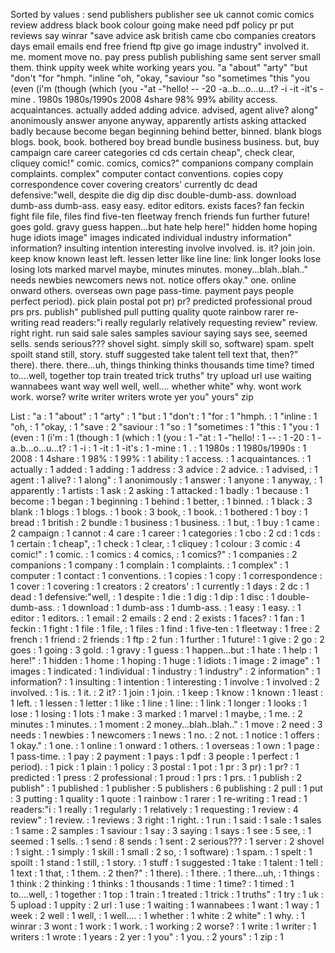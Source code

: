 Sorted by values :
send publishers publisher see uk cannot comic comics review address black book colour going make need pdf policy pr put reviews say winrar "save advice ask british came cbo companies creators days email emails end free friend ftp give go image industry" involved it. me. moment move no. pay press publish publishing same sent server small them. think uppity week white working years you. "a "about" "arty" "but "don't "for "hmph. "inline "oh, "okay, "saviour "so "sometimes "this "you (even (i'm (though (which (you -"at -"hello! -- -20 -a..b...o...u...t? -i -it -it's -mine . 1980s 1980s/1990s 2008 4share 98% 99% ability access. acquaintances. actually added adding advice. advised, agent alive? along" anonimously answer anyone anyway, apparently artists asking attacked badly because become began beginning behind better, binned. blank blogs blogs. book, book. bothered boy bread bundle business business. but, buy campaign care career categories cd cds certain cheap", check clear, cliquey comic!" comic. comics, comics?" companions company complain complaints. complex" computer contact conventions. copies copy correspondence cover covering creators' currently dc dead defensive:"well, despite die dig dip disc double-dumb-ass. download dumb-ass dumb-ass. easy easy. editor editors. exists faces? fan feckin fight file file, files find five-ten fleetway french friends fun further future! goes gold. gravy guess happen...but hate help here!" hidden home hoping huge idiots image" images indicated individual industry information" information? insulting intention interesting involve involved. is. it? join join. keep know known least left. lessen letter like line line: link longer looks lose losing lots marked marvel maybe, minutes minutes. money...blah..blah.." needs newbies newcomers news not. notice offers okay." one. online onward others. overseas own page pass-time. payment pays people perfect period). pick plain postal pot pr) pr? predicted professional proud prs prs. publish" published pull putting quality quote rainbow rarer re-writing read readers:"i really regularly relatively requesting review" review. right right. run said sale sales samples saviour saying says see, seemed sells. sends serious??? shovel sight. simply skill so, software) spam. spelt spoilt stand still, story. stuff suggested take talent tell text that, then?" there). there. there...uh, things thinking thinks thousands time time? timed to....well, together top train treated trick truths" try upload url use waiting wannabees want way well well, well.... whether white" why. wont work work. worse? write writer writers wrote yer you" yours" zip 

List :
"a : 1
"about" : 1
"arty" : 1
"but : 1
"don't : 1
"for : 1
"hmph. : 1
"inline : 1
"oh, : 1
"okay, : 1
"save : 2
"saviour : 1
"so : 1
"sometimes : 1
"this : 1
"you : 1
(even : 1
(i'm : 1
(though : 1
(which : 1
(you : 1
-"at : 1
-"hello! : 1
-- : 1
-20 : 1
-a..b...o...u...t? : 1
-i : 1
-it : 1
-it's : 1
-mine : 1
. : 1
1980s : 1
1980s/1990s : 1
2008 : 1
4share : 1
98% : 1
99% : 1
ability : 1
access. : 1
acquaintances. : 1
actually : 1
added : 1
adding : 1
address : 3
advice : 2
advice. : 1
advised, : 1
agent : 1
alive? : 1
along" : 1
anonimously : 1
answer : 1
anyone : 1
anyway, : 1
apparently : 1
artists : 1
ask : 2
asking : 1
attacked : 1
badly : 1
because : 1
become : 1
began : 1
beginning : 1
behind : 1
better, : 1
binned. : 1
black : 3
blank : 1
blogs : 1
blogs. : 1
book : 3
book, : 1
book. : 1
bothered : 1
boy : 1
bread : 1
british : 2
bundle : 1
business : 1
business. : 1
but, : 1
buy : 1
came : 2
campaign : 1
cannot : 4
care : 1
career : 1
categories : 1
cbo : 2
cd : 1
cds : 1
certain : 1
cheap", : 1
check : 1
clear, : 1
cliquey : 1
colour : 3
comic : 4
comic!" : 1
comic. : 1
comics : 4
comics, : 1
comics?" : 1
companies : 2
companions : 1
company : 1
complain : 1
complaints. : 1
complex" : 1
computer : 1
contact : 1
conventions. : 1
copies : 1
copy : 1
correspondence : 1
cover : 1
covering : 1
creators : 2
creators' : 1
currently : 1
days : 2
dc : 1
dead : 1
defensive:"well, : 1
despite : 1
die : 1
dig : 1
dip : 1
disc : 1
double-dumb-ass. : 1
download : 1
dumb-ass : 1
dumb-ass. : 1
easy : 1
easy. : 1
editor : 1
editors. : 1
email : 2
emails : 2
end : 2
exists : 1
faces? : 1
fan : 1
feckin : 1
fight : 1
file : 1
file, : 1
files : 1
find : 1
five-ten : 1
fleetway : 1
free : 2
french : 1
friend : 2
friends : 1
ftp : 2
fun : 1
further : 1
future! : 1
give : 2
go : 2
goes : 1
going : 3
gold. : 1
gravy : 1
guess : 1
happen...but : 1
hate : 1
help : 1
here!" : 1
hidden : 1
home : 1
hoping : 1
huge : 1
idiots : 1
image : 2
image" : 1
images : 1
indicated : 1
individual : 1
industry : 1
industry" : 2
information" : 1
information? : 1
insulting : 1
intention : 1
interesting : 1
involve : 1
involved : 2
involved. : 1
is. : 1
it. : 2
it? : 1
join : 1
join. : 1
keep : 1
know : 1
known : 1
least : 1
left. : 1
lessen : 1
letter : 1
like : 1
line : 1
line: : 1
link : 1
longer : 1
looks : 1
lose : 1
losing : 1
lots : 1
make : 3
marked : 1
marvel : 1
maybe, : 1
me. : 2
minutes : 1
minutes. : 1
moment : 2
money...blah..blah.." : 1
move : 2
need : 3
needs : 1
newbies : 1
newcomers : 1
news : 1
no. : 2
not. : 1
notice : 1
offers : 1
okay." : 1
one. : 1
online : 1
onward : 1
others. : 1
overseas : 1
own : 1
page : 1
pass-time. : 1
pay : 2
payment : 1
pays : 1
pdf : 3
people : 1
perfect : 1
period). : 1
pick : 1
plain : 1
policy : 3
postal : 1
pot : 1
pr : 3
pr) : 1
pr? : 1
predicted : 1
press : 2
professional : 1
proud : 1
prs : 1
prs. : 1
publish : 2
publish" : 1
published : 1
publisher : 5
publishers : 6
publishing : 2
pull : 1
put : 3
putting : 1
quality : 1
quote : 1
rainbow : 1
rarer : 1
re-writing : 1
read : 1
readers:"i : 1
really : 1
regularly : 1
relatively : 1
requesting : 1
review : 4
review" : 1
review. : 1
reviews : 3
right : 1
right. : 1
run : 1
said : 1
sale : 1
sales : 1
same : 2
samples : 1
saviour : 1
say : 3
saying : 1
says : 1
see : 5
see, : 1
seemed : 1
sells. : 1
send : 8
sends : 1
sent : 2
serious??? : 1
server : 2
shovel : 1
sight. : 1
simply : 1
skill : 1
small : 2
so, : 1
software) : 1
spam. : 1
spelt : 1
spoilt : 1
stand : 1
still, : 1
story. : 1
stuff : 1
suggested : 1
take : 1
talent : 1
tell : 1
text : 1
that, : 1
them. : 2
then?" : 1
there). : 1
there. : 1
there...uh, : 1
things : 1
think : 2
thinking : 1
thinks : 1
thousands : 1
time : 1
time? : 1
timed : 1
to....well, : 1
together : 1
top : 1
train : 1
treated : 1
trick : 1
truths" : 1
try : 1
uk : 5
upload : 1
uppity : 2
url : 1
use : 1
waiting : 1
wannabees : 1
want : 1
way : 1
week : 2
well : 1
well, : 1
well.... : 1
whether : 1
white : 2
white" : 1
why. : 1
winrar : 3
wont : 1
work : 1
work. : 1
working : 2
worse? : 1
write : 1
writer : 1
writers : 1
wrote : 1
years : 2
yer : 1
you" : 1
you. : 2
yours" : 1
zip : 1
